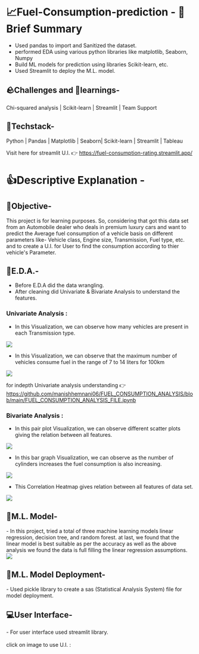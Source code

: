 <h1>
 📈Fuel-Consumption-prediction - 📑Brief Summary
</h1>

- Used pandas to import and Sanitized the dataset.
- performed EDA using various python libraries like matplotlib,
Seaborn, Numpy
- Build ML models for prediction using libraries Scikit-learn, etc.
- Used Streamlit to deploy the M.L. model.

<h2>
 🪨Challenges and 🧠learnings-
</h2>
  Chi-squared analysis | Scikit-learn | Streamlit | Team Support 
  
<h2>
 🤖Techstack-
</h2>
  Python | Pandas | Matplotlib | Seaborn| Scikit-learn | Streamlit | Tableau

Visit here for streamlit U.I. 👉 https://fuel-consumption-rating.streamlit.app/

<h1>
 👍Descriptive Explanation - 
</h1>

<h2> 
  🥅Objective-
</h2>
This project is for learning purposes. So, considering that  got this data set from an Automobile dealer who deals in premium luxury cars and want to predict the Average fuel consumption of a vehicle basis on different parameters like- Vehicle class, Engine size, 
Transmission, Fuel type, etc. and to create a U.I. for User to find the consumption according to thier vehicle's Parameter.
 

<h2> 
  📑E.D.A.-
</h2>

- Before E.D.A did the data wrangling.
- After cleaning did Univariate & Bivariate Analysis to understand the features.

<h3> Univariate Analysis : </h3>

- In this Visualization, we can observe how many vehicles are present in each Transmission type. 
<img src="https://github.com/manishhemnani06/FUEL_CONSUMPTION_ANALYSIS/blob/main/images/rWBj1FLmYy.jpg">



- In this Visualization, we can observe that the maximum number of vehicles consume fuel in the range of 7 to 14 liters for 100km
<img src="https://github.com/manishhemnani06/FUEL_CONSUMPTION_ANALYSIS/blob/main/images/GNPrWaBHJb.png">

for indepth Univariate analysis understanding 👉 https://github.com/manishhemnani06/FUEL_CONSUMPTION_ANALYSIS/blob/main/FUEL_CONSUMPTION_ANALYSIS_FILE.ipynb

<h3> Bivariate Analysis : </h3>

- In this pair plot Visualization, we can observe different scatter plots giving the relation between all features.
<img src="https://github.com/manishhemnani06/FUEL_CONSUMPTION_ANALYSIS/blob/main/images/WIQ5l2SV3x.png">

- In this bar graph Visualization, we can observe as the number of cylinders increases the fuel consumption is also increasing. 
<img src="https://github.com/manishhemnani06/FUEL_CONSUMPTION_ANALYSIS/blob/main/images/PY7pHl2hHh.png">

- This Correlation Heatmap gives relation between all features of data set.
<img src="https://github.com/manishhemnani06/FUEL_CONSUMPTION_ANALYSIS/blob/main/images/7Jcc6Gaz2w.png">

<h2> 
  🤖M.L. Model-
</h2>
- In this project, tried a total of three machine learning models linear regression, decision tree, and random forest. at last, we found that the linear model is best suitable as per the accuracy as well as the above analysis we found the data is full filling the linear regression assumptions.
<img src="https://github.com/manishhemnani06/FUEL_CONSUMPTION_ANALYSIS/blob/main/images/ujG4xnDxrx.png">


<h2> 
  🤖M.L. Model Deployment-
</h2>
- Used pickle library to create a sas (Statistical Analysis System) file for model deployment.



<h2> 
  💻User Interface-
</h2>
- For user interface used streamlit library.
<br>
<br>
click on image to use U.I. :
<!-- <a href="https://fuel-consumption-rating.streamlit.app/">
<img src="https://github.com/manishhemnani06/FUEL_CONSUMPTION_ANALYSIS/blob/main/images/OCpdLj8B7l.png">
</a> -->













































